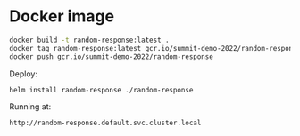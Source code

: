 # Docker image

```bash
docker build -t random-response:latest .
docker tag random-response:latest gcr.io/summit-demo-2022/random-response
docker push gcr.io/summit-demo-2022/random-response
```

Deploy:

```
helm install random-response ./random-response
```

Running at:

```
http://random-response.default.svc.cluster.local
```
